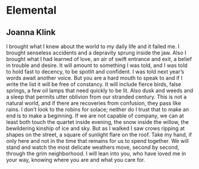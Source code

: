 # Elemental
## Joanna Klink
I brought what I knew about the world to my daily life
and it failed me. I brought senseless accidents
and a depravity sprung inside the jaw.
Also I brought what I had learned of love,
an air of swift entrance and exit, a belief in trouble
and desire. It will amount to something
I was told, and I was told to hold fast to decency,
to be spotlit and confident. I was told
next year’s words await another voice.
But you are a hard mouth to speak to
and if I write the list it will be free of constancy.
It will include fierce birds, false springs,
a few oil lamps that need quickly to be lit.
Also dusk and weeds and a sleep that permits
utter oblivion from our stranded century.
This is not a natural world, and if there are
recoveries from confusion, they pass like rains.
I don’t look to the robins for solace; neither do I trust
that to make an end is to make a beginning.
If we are not capable of company, we can at least
both touch the quartet inside evening,
the snow inside the willow, the bewildering kinship
of ice and sky. But as I walked
I saw crows ripping at shapes on the street,
a square of sunlight flare on the roof.
Take my hand, if only here and not in the time
that remains for us to spend together.
We will stand and watch the most delicate weathers
move, second by second, through the grim neighborhood.
I will lean into you, who have loved me in your way,
knowing where you are and what you care for.
